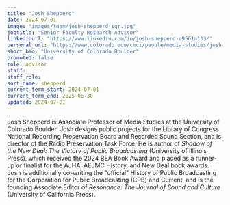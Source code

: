 ```yaml
---
title: "Josh Shepperd"
date: 2024-07-01
image: "images/team/josh-shepperd-sqr.jpg"
jobtitle: "Senior Faculty Research Advisor"
linkedinurl: "https://www.linkedin.com/in/josh-shepperd-a9561a133/"
personal_url: "https://www.colorado.edu/cmci/people/media-studies/josh-shepperd"
short_bio: "University of Colorado Boulder"
promoted: false
role: advisor
staff:
staff_role:
sort_name: shepperd
current_term_start: 2024-07-01
current_term_end: 2025-06-30
updated: 2024-07-01
---
```


Josh Shepperd is Associate Professor of Media Studies at the University of Colorado Boulder.
Josh designs public projects for the Library of Congress National Recording Preservation Board and Recorded Sound Section, and is director of the Radio Preservation Task Force.
He is author of _Shadow of the New Deal: The Victory of Public Broadcasting_ (University of Illinois Press), which received the 2024 BEA Book Award and placed as a runner-up or finalist for the AJHA, AEJMC History, and New Deal book awards.
Josh is additionally co-writing the "official" History of Public Broadcasting for the Corporation for Public Broadcasting (CPB) and Current, and is the founding Associate Editor of _Resonance: The Journal of Sound and Culture_ (University of California Press).
